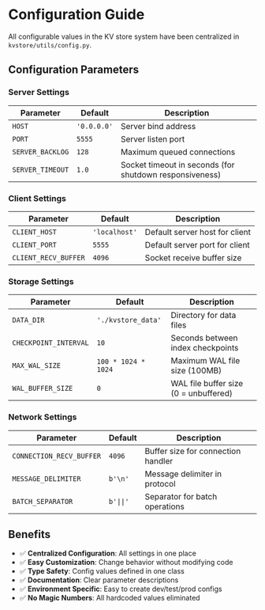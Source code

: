 # Configuration Guide

All configurable values in the KV store system have been centralized in `kvstore/utils/config.py`.

## Configuration Parameters

### Server Settings
| Parameter | Default | Description |
|-----------|---------|-------------|
| `HOST` | `'0.0.0.0'` | Server bind address |
| `PORT` | `5555` | Server listen port |
| `SERVER_BACKLOG` | `128` | Maximum queued connections |
| `SERVER_TIMEOUT` | `1.0` | Socket timeout in seconds (for shutdown responsiveness) |

### Client Settings
| Parameter | Default | Description |
|-----------|---------|-------------|
| `CLIENT_HOST` | `'localhost'` | Default server host for client |
| `CLIENT_PORT` | `5555` | Default server port for client |
| `CLIENT_RECV_BUFFER` | `4096` | Socket receive buffer size |

### Storage Settings
| Parameter | Default | Description |
|-----------|---------|-------------|
| `DATA_DIR` | `'./kvstore_data'` | Directory for data files |
| `CHECKPOINT_INTERVAL` | `10` | Seconds between index checkpoints |
| `MAX_WAL_SIZE` | `100 * 1024 * 1024` | Maximum WAL file size (100MB) |
| `WAL_BUFFER_SIZE` | `0` | WAL file buffer size (0 = unbuffered) |

### Network Settings
| Parameter | Default | Description |
|-----------|---------|-------------|
| `CONNECTION_RECV_BUFFER` | `4096` | Buffer size for connection handler |
| `MESSAGE_DELIMITER` | `b'\n'` | Message delimiter in protocol |
| `BATCH_SEPARATOR` | `b'\|\|'` | Separator for batch operations |

## Benefits

- ✅ **Centralized Configuration**: All settings in one place
- ✅ **Easy Customization**: Change behavior without modifying code
- ✅ **Type Safety**: Config values defined in one class
- ✅ **Documentation**: Clear parameter descriptions
- ✅ **Environment Specific**: Easy to create dev/test/prod configs
- ✅ **No Magic Numbers**: All hardcoded values eliminated
